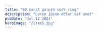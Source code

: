 ```yaml
---
title: "69 karat golden cock ring"
description: "Lorem ipsum dolor sit amet"
pubDate: "Jul 12 2023"
heroImage: "/item5.jpg"
---
```

